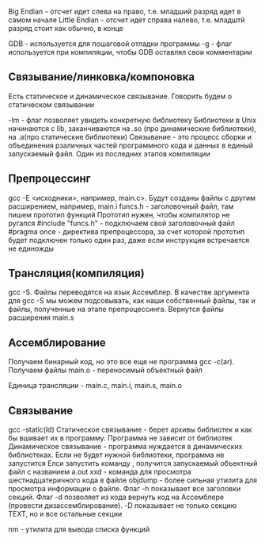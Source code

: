 Big Endian - отсчет идет слева на право, т.е. младший разряд идет в самом начале
Little Endian - отсчет идет справа налево, т.е. младштй разряд стоит как обычно, в конце

GDB - используется для пошаговой отладки программы
-g - флаг используется при компиляции, чтобы GDB оставлял свои комментарии

## Связывание/линковка/компоновка
Есть статическое и динамическое связывание. Говорить будем о статическом связывании

-lm - флаг позволяет увидеть конкретную библиотеку
Библиотеки в Unix начинаются с lib, заканчиваются на .so (про динамические библиотеки), на .a(про статические библиотеки)
Связывание - это процесс сборки и объединения рзаличных частей программного кода и данных в единый запускаемый файл. Один из
последних этапов компиляции
## Препроцессинг
gcc -E <исходники>, например, main.c>. Будут созданы файлы с другим расширением, например, main.i
funcs.h - заголовочный файл, там пишем прототип функций
Прототип нужен, чтобы компилятор не ругался
#include "funcs.h" - подключаем свой заголовочный файл
#pragma once - директива препроцессора, за счет которой прототип будет подключен только один раз, даже если инструкция встречается не единожды

## Трансляция(компиляция)
gcc -S. Файлы переводятся на язык Ассемблер. В качестве аргумента для gcc -S мы можем подсовывать, как наши собственный файлы, так и файлы, полученные на этапе препроцессинга. Вернутся файлы расширения main.s

## Ассемблирование
Получаем бинарный код, но это все еще не программа
gcc -c(ar). Получаем файлы main.o - переносимый объектный файл

Единица трансляции - main.c, main.i, main.s, main.o

## Связывание
gcc -static(ld)
Статическое связывание - берет архивы библиотек и как бы вшивает их в программу. Программа не зависит от библиотек
Динамическое связывание - программа нуждается в динамических библиотеках. Если не будет нужной библиотеки, программа не запустится
Елси запустить команду <gcc main.c funcs.c>, получится запускаемый объектный файл с названием a.out
xxd - команда для просмотра шестнадцатеричного кода в файле
objdump - более сильная утилита для просмотра информации о файле. Флаг -h показывает все заголовки секций. Флаг -d позволяет из кода вернуть код на Ассемблере (провести дизассемблирование). -D показывает не только секцию TEXT, но и все остальные секции

nm - утилита для вывода списка функций
